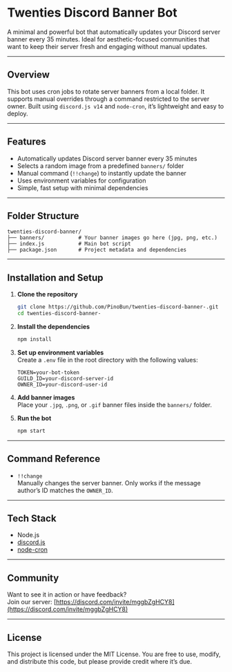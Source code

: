 
# Twenties Discord Banner Bot

A minimal and powerful bot that automatically updates your Discord server banner every 35 minutes. Ideal for aesthetic-focused communities that want to keep their server fresh and engaging without manual updates.

---

## Overview

This bot uses cron jobs to rotate server banners from a local folder. It supports manual overrides through a command restricted to the server owner. Built using `discord.js v14` and `node-cron`, it’s lightweight and easy to deploy.

---

## Features

- Automatically updates Discord server banner every 35 minutes
- Selects a random image from a predefined `banners/` folder
- Manual command (`!!change`) to instantly update the banner
- Uses environment variables for configuration
- Simple, fast setup with minimal dependencies

---

## Folder Structure

```
twenties-discord-banner/
├── banners/           # Your banner images go here (jpg, png, etc.)
├── index.js           # Main bot script
├── package.json       # Project metadata and dependencies
```

---

## Installation and Setup

1. **Clone the repository**
   ```bash
   git clone https://github.com/PinoBun/twenties-discord-banner-.git
   cd twenties-discord-banner-
   ```

2. **Install the dependencies**
   ```bash
   npm install
   ```

3. **Set up environment variables**  
   Create a `.env` file in the root directory with the following values:
   ```
   TOKEN=your-bot-token
   GUILD_ID=your-discord-server-id
   OWNER_ID=your-discord-user-id
   ```

4. **Add banner images**  
   Place your `.jpg`, `.png`, or `.gif` banner files inside the `banners/` folder.

5. **Run the bot**
   ```bash
   npm start
   ```

---

## Command Reference

- `!!change`  
  Manually changes the server banner. Only works if the message author’s ID matches the `OWNER_ID`.

---

## Tech Stack

- Node.js
- [discord.js](https://discord.js.org/)
- [node-cron](https://www.npmjs.com/package/node-cron)

---

## Community

Want to see it in action or have feedback?  
Join our server: [https://discord.com/invite/mggbZgHCY8](https://discord.com/invite/mggbZgHCY8)

---

## License

This project is licensed under the MIT License. You are free to use, modify, and distribute this code, but please provide credit where it’s due.
